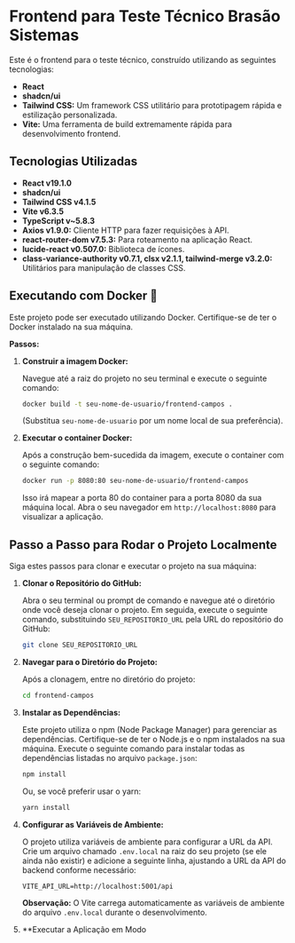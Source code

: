 # Frontend para Teste Técnico Brasão Sistemas

Este é o frontend para o teste técnico, construído utilizando as seguintes tecnologias:

* **React**
* **shadcn/ui**
* **Tailwind CSS:** Um framework CSS utilitário para prototipagem rápida e estilização personalizada.
* **Vite:** Uma ferramenta de build extremamente rápida para desenvolvimento frontend.

## Tecnologias Utilizadas

* **React v19.1.0**
* **shadcn/ui**
* **Tailwind CSS v4.1.5**
* **Vite v6.3.5**
* **TypeScript v~5.8.3**
* **Axios v1.9.0:** Cliente HTTP para fazer requisições à API.
* **react-router-dom v7.5.3:** Para roteamento na aplicação React.
* **lucide-react v0.507.0:** Biblioteca de ícones.
* **class-variance-authority v0.7.1, clsx v2.1.1, tailwind-merge v3.2.0:** Utilitários para manipulação de classes CSS.

## Executando com Docker 🐳

Este projeto pode ser executado utilizando Docker. Certifique-se de ter o Docker instalado na sua máquina.

**Passos:**

1.  **Construir a imagem Docker:**

    Navegue até a raiz do projeto no seu terminal e execute o seguinte comando:

    ```bash
    docker build -t seu-nome-de-usuario/frontend-campos .
    ```

    (Substitua `seu-nome-de-usuario` por um nome local de sua preferência).

2.  **Executar o container Docker:**

    Após a construção bem-sucedida da imagem, execute o container com o seguinte comando:

    ```bash
    docker run -p 8080:80 seu-nome-de-usuario/frontend-campos
    ```

    Isso irá mapear a porta 80 do container para a porta 8080 da sua máquina local. Abra o seu navegador em `http://localhost:8080` para visualizar a aplicação.
    
## Passo a Passo para Rodar o Projeto Localmente

Siga estes passos para clonar e executar o projeto na sua máquina:

1.  **Clonar o Repositório do GitHub:**

    Abra o seu terminal ou prompt de comando e navegue até o diretório onde você deseja clonar o projeto. Em seguida, execute o seguinte comando, substituindo `SEU_REPOSITORIO_URL` pela URL do repositório do GitHub:

    ```bash
    git clone SEU_REPOSITORIO_URL
    ```

2.  **Navegar para o Diretório do Projeto:**

    Após a clonagem, entre no diretório do projeto:

    ```bash
    cd frontend-campos
    ```

3.  **Instalar as Dependências:**

    Este projeto utiliza o npm (Node Package Manager) para gerenciar as dependências. Certifique-se de ter o Node.js e o npm instalados na sua máquina. Execute o seguinte comando para instalar todas as dependências listadas no arquivo `package.json`:

    ```bash
    npm install
    ```

    Ou, se você preferir usar o yarn:

    ```bash
    yarn install
    ```

4.  **Configurar as Variáveis de Ambiente:**

    O projeto utiliza variáveis de ambiente para configurar a URL da API. Crie um arquivo chamado `.env.local` na raiz do seu projeto (se ele ainda não existir) e adicione a seguinte linha, ajustando a URL da API do backend conforme necessário:

    ```
    VITE_API_URL=http://localhost:5001/api
    ```

    **Observação:** O Vite carrega automaticamente as variáveis de ambiente do arquivo `.env.local` durante o desenvolvimento.

5.  **Executar a Aplicação em Modo
